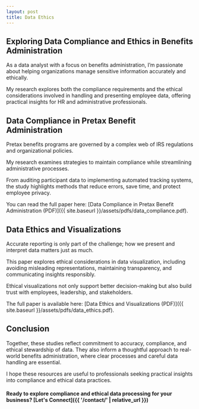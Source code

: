 ```yaml
---
layout: post
title: Data Ethics
---
```


## Exploring Data Compliance and Ethics in Benefits Administration

As a data analyst with a focus on benefits administration, I’m passionate about helping organizations manage sensitive information accurately and ethically.

My research explores both the compliance requirements and the ethical considerations involved in handling and presenting employee data, offering practical insights for HR and administrative professionals.

## Data Compliance in Pretax Benefit Administration

Pretax benefits programs are governed by a complex web of IRS regulations and organizational policies.

My research examines strategies to maintain compliance while streamlining administrative processes.

From auditing participant data to implementing automated tracking systems, the study highlights methods that reduce errors, save time, and protect employee privacy.

You can read the full paper here: [Data Compliance in Pretax Benefit Administration (PDF)]({{ site.baseurl }}/assets/pdfs/data_compliance.pdf).

## Data Ethics and Visualizations

Accurate reporting is only part of the challenge; how we present and interpret data matters just as much.

This paper explores ethical considerations in data visualization, including avoiding misleading representations, maintaining transparency, and communicating insights responsibly.

Ethical visualizations not only support better decision-making but also build trust with employees, leadership, and stakeholders.

The full paper is available here: [Data Ethics and Visualizations (PDF)]({{ site.baseurl }}/assets/pdfs/data_ethics.pdf).

## Conclusion

Together, these studies reflect commitment to accuracy, compliance, and ethical stewardship of data. They also inform a thoughtful approach to real-world benefits administration, where clear processes and careful data handling are essential.

I hope these resources are useful to professionals seeking practical insights into compliance and ethical data practices.

#### Ready to explore compliance and ethical data processing for your business? [Let's Connect]({{ '/contact/' | relative_url }})
